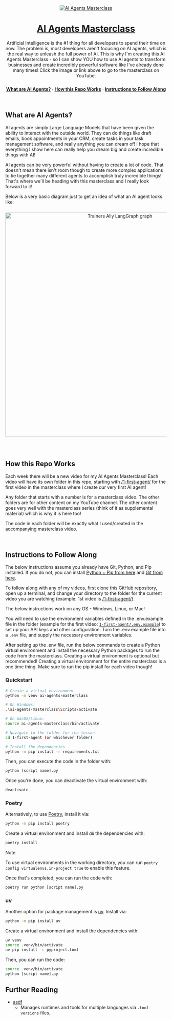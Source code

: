 <div align="center">
  <a href="https://www.youtube.com/channel/UCMwVTLZIRRUyyVrkjDpn4pA">
    <img alt="AI Agents Masterclass" src="https://i.imgur.com/8Gr2pBA.png">
    <h1 align="center">AI Agents Masterclass</h1>
  </a>
</div>

<p align="center">
  Artificial Intelligence is the #1 thing for all developers to spend their time on now.
  The problem is, most developers aren't focusing on AI agents, which is the real way to unleash the full power of AI.
  This is why I'm creating this AI Agents Masterclass - so I can show YOU how to use AI agents to transform
  businesses and create incredibly powerful software like I've already done many times! 
  Click the image or link above to go to the masterclass on YouTube.
</p>

<p align="center" style="margin-top: 25px">
  <a href="#what-are-ai-agents"><strong>What are AI Agents?</strong></a> ·
  <a href="#how-this-repo-works"><strong>How this Repo Works</strong></a> ·
  <a href="#instructions-to-follow-along"><strong>Instructions to Follow Along</strong></a>
</p>
<br/>

## What are AI Agents?

AI agents are simply Large Language Models that have been given the ability to interact with the outside world. They
can do things like draft emails, book appointments in your CRM, create tasks in your task management software, and
really anything you can dream of! I hope that everything I show here can really help you dream big
and create incredible things with AI!

AI agents can be very powerful without having to create a lot of code. That doesn't mean there isn't room though
to create more complex applications to tie together many different agents to accomplish truly incredible things!
That's where we'll be heading with this masterclass and I really look forward to it!

Below is a very basic diagram just to get an idea of what an AI agent looks like:

<div align="center" style="margin-top: 25px;margin-bottom:25px">
<img width="700" alt="Trainers Ally LangGraph graph" src="https://i.imgur.com/ChRoV8W.png">
</div>

<br/>

## How this Repo Works

Each week there will be a new video for my AI Agents Masterclass! Each video will have its own folder
in this repo, starting with [/1-first-agent/](/1-first-agent) for the first video in the masterclass
where I create our very first AI agent! 

Any folder that starts with a number is for a masterclass video. The other folders are for other content
on my YouTube channel. The other content goes very well with the masterclass series (think of it as
supplemental material) which is why it is here too!

The code in each folder will be exactly what I used/created in the accompanying masterclass video.

<br/>

## Instructions to Follow Along

The below instructions assume you already have Git, Python, and Pip installed. If you do not, you can install
[Python + Pip from here](https://www.python.org/downloads/) and [Git from here](https://git-scm.com/).

To follow along with any of my videos, first clone this GitHub repository, open up a terminal,
and change your directory to the folder for the current video you are watching (example: 1st video is [/1-first-agent/](/1-first-agent)).

The below instructions work on any OS - Windows, Linux, or Mac!

You will need to use the environment variables defined in the .env.example file in the folder (example for the first video: [`1-first-agent/.env.example`](/1-first-agent/.env.example)) to set up your API keys and other configuration. Turn the .env.example file into a `.env` file, and supply the necessary environment variables.

After setting up the .env file, run the below commands to create a Python virtual environment and install the necessary Python packages to run the code from the masterclass. Creating a virtual environment is optional but recommended! Creating a virtual environment for the entire masterclass is a one time thing. Make sure to run the pip install for each video though!

### Quickstart

```bash
# Create a virtual environment
python -m venv ai-agents-masterclass

# On Windows:
.\ai-agents-masterclass\Scripts\activate

# On macOS/Linux: 
source ai-agents-masterclass/bin/activate

# Navigate to the folder for the lesson
cd 1-first-agent (or whichever folder)

# Install the dependencies
python -m pip install -r requirements.txt
```

Then, you can execute the code in the folder with:

```bash
python [script name].py
```

Once you're done, you can deactivate the virtual environment with:

```bash
deactivate
```

### Poetry

Alternatively, to use [Poetry](https://python-poetry.org/docs/), install it via:

```bash
python -m pip install poetry
```

Create a virtual environment and install _all_ the dependencies with:

```bash
poetry install
```

> [!NOTE]
> To use virtual environments in the working directory, 
> you can run `poetry config virtualenvs.in-project true` to enable this feature.

Once that's completed, you can run the code with:

```bash
poetry run python [script name].py
```

### uv

Another option for package management is [uv](https://docs.astral.sh/uv/). Install via:

```bash
python -m pip install uv
```

Create a virtual environment and install the dependencies with:

```bash
uv venv
source .venv/bin/activate
uv pip install -r pyproject.toml
```

Then, you can run the code:

```bash
source .venv/bin/activate
python [script name].py
```

## Further Reading

* [asdf](https://asdf-vm.com/)
    * Manages runtimes and tools for multiple languages via `.tool-versions` files.
